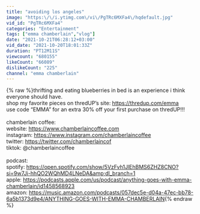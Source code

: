 ```yaml
---
title: "avoiding los angeles"
image: "https:\/\/i.ytimg.com\/vi\/PgTRc6MXFa4\/hqdefault.jpg"
vid_id: "PgTRc6MXFa4"
categories: "Entertainment"
tags: ["emma chamberlain","vlog"]
date: "2021-10-21T06:28:12+03:00"
vid_date: "2021-10-20T18:01:33Z"
duration: "PT12M11S"
viewcount: "680155"
likeCount: "66089"
dislikeCount: "225"
channel: "emma chamberlain"
---
```

{% raw %}thrifting and eating blueberries in bed is an experience i think everyone should have. <br />shop my favorite pieces on thredUP’s site: <a rel="nofollow" target="blank" href="https://thredup.com/emma">https://thredup.com/emma</a><br />use code “EMMA” for an extra 30% off your first purchase on thredUP!!!<br /><br />chamberlain coffee:<br />website: <a rel="nofollow" target="blank" href="https://www.chamberlaincoffee.com">https://www.chamberlaincoffee.com</a> <br />instagram: <a rel="nofollow" target="blank" href="https://www.instagram.com/chamberlaincoffee">https://www.instagram.com/chamberlaincoffee</a><br />twitter: <a rel="nofollow" target="blank" href="https://twitter.com/chamberlaincof">https://twitter.com/chamberlaincof</a><br />tiktok: @chamberlaincoffee<br /><br />podcast:<br />spotify: <a rel="nofollow" target="blank" href="https://open.spotify.com/show/5VzFvh1JlEhBMS6ZHZ8CNO?si=9w7Ji-hhQO2WQhMD4LNeDA&amp;dl_branch=1">https://open.spotify.com/show/5VzFvh1JlEhBMS6ZHZ8CNO?si=9w7Ji-hhQO2WQhMD4LNeDA&amp;dl_branch=1</a><br />apple: <a rel="nofollow" target="blank" href="https://podcasts.apple.com/us/podcast/anything-goes-with-emma-chamberlain/id1458568923">https://podcasts.apple.com/us/podcast/anything-goes-with-emma-chamberlain/id1458568923</a><br />amazon: <a rel="nofollow" target="blank" href="https://music.amazon.com/podcasts/057dec5e-d04a-47ec-bb78-6a5b1373d9e4/ANYTHING-GOES-WITH-EMMA-CHAMBERLAIN">https://music.amazon.com/podcasts/057dec5e-d04a-47ec-bb78-6a5b1373d9e4/ANYTHING-GOES-WITH-EMMA-CHAMBERLAIN</a>{% endraw %}
